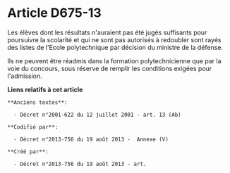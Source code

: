 # Article D675-13

Les élèves dont les résultats n'auraient pas été jugés suffisants pour poursuivre la scolarité et qui ne sont pas autorisés à
redoubler sont rayés des listes de l'Ecole polytechnique par décision du ministre de la défense.

Ils ne peuvent être réadmis dans la formation polytechnicienne que par la voie du concours, sous réserve de remplir les
conditions exigées pour l'admission.

**Liens relatifs à cet article**

	**Anciens textes**:

	  - Décret n°2001-622 du 12 juillet 2001 - art. 13 (Ab)

	**Codifié par**:

	  - Décret n°2013-756 du 19 août 2013 -  Annexe (V)

	**Créé par**:

	  - Décret n°2013-756 du 19 août 2013 - art.
